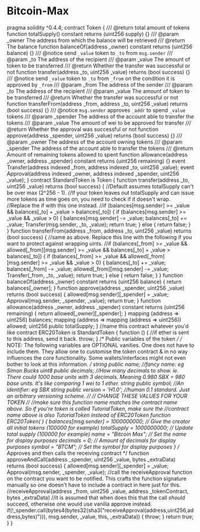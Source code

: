 # Bitcoin-Max
pragma solidity ^0.4.4;  contract Token {       /// @return total amount of tokens      function totalSupply() constant returns (uint256 supply) {}       /// @param _owner The address from which the balance will be retrieved      /// @return The balance      function balanceOf(address _owner) constant returns (uint256 balance) {}       /// @notice send `_value` token to `_to` from `msg.sender`      /// @param _to The address of the recipient      /// @param _value The amount of token to be transferred      /// @return Whether the transfer was successful or not      function transfer(address _to, uint256 _value) returns (bool success) {}       /// @notice send `_value` token to `_to` from `_from` on the condition it is approved by `_from`      /// @param _from The address of the sender      /// @param _to The address of the recipient      /// @param _value The amount of token to be transferred      /// @return Whether the transfer was successful or not      function transferFrom(address _from, address _to, uint256 _value) returns (bool success) {}       /// @notice `msg.sender` approves `_addr` to spend `_value` tokens      /// @param _spender The address of the account able to transfer the tokens      /// @param _value The amount of wei to be approved for transfer      /// @return Whether the approval was successful or not      function approve(address _spender, uint256 _value) returns (bool success) {}       /// @param _owner The address of the account owning tokens      /// @param _spender The address of the account able to transfer the tokens      /// @return Amount of remaining tokens allowed to spent      function allowance(address _owner, address _spender) constant returns (uint256 remaining) {}       event Transfer(address indexed _from, address indexed _to, uint256 _value);      event Approval(address indexed _owner, address indexed _spender, uint256 _value);   }   contract StandardToken is Token {       function transfer(address _to, uint256 _value) returns (bool success) {          //Default assumes totalSupply can't be over max (2^256 - 1).          //If your token leaves out totalSupply and can issue more tokens as time goes on, you need to check if it doesn't wrap.          //Replace the if with this one instead.          //if (balances[msg.sender] >= _value &amp;&amp; balances[_to] + _value > balances[_to]) {          if (balances[msg.sender] >= _value &amp;&amp; _value > 0) {              balances[msg.sender] -= _value;              balances[_to] += _value;              Transfer(msg.sender, _to, _value);              return true;          } else { return false; }      }       function transferFrom(address _from, address _to, uint256 _value) returns (bool success) {          //same as above. Replace this line with the following if you want to protect against wrapping uints.          //if (balances[_from] >= _value &amp;&amp; allowed[_from][msg.sender] >= _value &amp;&amp; balances[_to] + _value > balances[_to]) {          if (balances[_from] >= _value &amp;&amp; allowed[_from][msg.sender] >= _value &amp;&amp; _value > 0) {              balances[_to] += _value;              balances[_from] -= _value;              allowed[_from][msg.sender] -= _value;              Transfer(_from, _to, _value);              return true;          } else { return false; }      }       function balanceOf(address _owner) constant returns (uint256 balance) {          return balances[_owner];      }       function approve(address _spender, uint256 _value) returns (bool success) {          allowed[msg.sender][_spender] = _value;          Approval(msg.sender, _spender, _value);          return true;      }       function allowance(address _owner, address _spender) constant returns (uint256 remaining) {        return allowed[_owner][_spender];      }       mapping (address => uint256) balances;      mapping (address => mapping (address => uint256)) allowed;      uint256 public totalSupply;  }   //name this contract whatever you'd like  contract ERC20Token is StandardToken {       function () {          //if ether is sent to this address, send it back.          throw;      }       /* Public variables of the token */       /*      NOTE:      The following variables are OPTIONAL vanities. One does not have to include them.      They allow one to customise the token contract &amp; in no way influences the core functionality.      Some wallets/interfaces might not even bother to look at this information.      */      string public name;                   //fancy name: eg Simon Bucks      uint8 public decimals;                //How many decimals to show. ie. There could 1000 base units with 3 decimals. Meaning 0.980 SBX = 980 base units. It's like comparing 1 wei to 1 ether.      string public symbol;                 //An identifier: eg SBX      string public version = 'H1.0';       //human 0.1 standard. Just an arbitrary versioning scheme.   //  // CHANGE THESE VALUES FOR YOUR TOKEN  //   //make sure this function name matches the contract name above. So if you're token is called TutorialToken, make sure the //contract name above is also TutorialToken instead of ERC20Token       function ERC20Token(          ) {          balances[msg.sender] = 1000000000;               // Give the creator all initial tokens (100000 for example)          totalSupply = 1000000000;                        // Update total supply (100000 for example)          name = "Bitcoin Max";                                   // Set the name for display purposes          decimals = 0;                            // Amount of decimals for display purposes          symbol = "BTCM";                               // Set the symbol for display purposes      }       /* Approves and then calls the receiving contract */      function approveAndCall(address _spender, uint256 _value, bytes _extraData) returns (bool success) {          allowed[msg.sender][_spender] = _value;          Approval(msg.sender, _spender, _value);           //call the receiveApproval function on the contract you want to be notified. This crafts the function signature manually so one doesn't have to include a contract in here just for this.          //receiveApproval(address _from, uint256 _value, address _tokenContract, bytes _extraData)          //it is assumed that when does this that the call *should* succeed, otherwise one would use vanilla approve instead.          if(!_spender.call(bytes4(bytes32(sha3("receiveApproval(address,uint256,address,bytes)"))), msg.sender, _value, this, _extraData)) { throw; }          return true;      }  }
